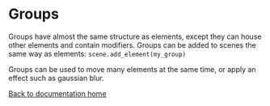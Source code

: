 # Groups

Groups have almost the same structure as elements, except they can house other elements and contain modifiers.
Groups can be added to scenes the same way as elements: `scene.add_element(my_group)`

Groups can be used to move many elements at the same time, or apply an effect such as gaussian blur.

[Back to documentation home][dochome]

[dochome]: https://medilocus.github.io/graphic_videos/
